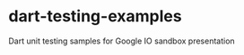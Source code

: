 dart-testing-examples
=====================

Dart unit testing samples for Google IO sandbox presentation

